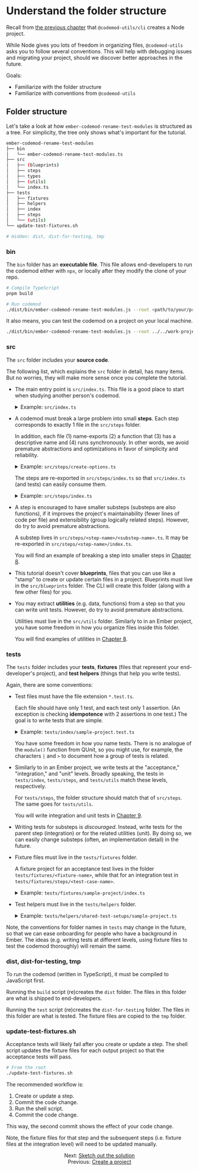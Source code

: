 # Understand the folder structure

Recall from [the previous chapter](./01-create-a-project.md) that `@codemod-utils/cli` creates a Node project. 

While Node gives you lots of freedom in organizing files, `@codemod-utils` asks you to follow several conventions. This will help with debugging issues and migrating your project, should we discover better approaches in the future.

Goals:

- Familiarize with the folder structure
- Familiarize with conventions from `@codemod-utils`


## Folder structure

Let's take a look at how `ember-codemod-rename-test-modules` is structured as a tree. For simplicity, the tree only shows what's important for the tutorial.

```sh
ember-codemod-rename-test-modules
├── bin
│   └── ember-codemod-rename-test-modules.ts
├── src
│   ├── (blueprints)
│   ├── steps
│   ├── types
│   ├── (utils)
│   └── index.ts
├── tests
│   ├── fixtures
│   ├── helpers
│   ├── index
│   ├── steps
│   └── (utils)
└── update-test-fixtures.sh

# Hidden: dist, dist-for-testing, tmp
```


### bin

The `bin` folder has an **executable file**. This file allows end-developers to run the codemod either with `npx`, or locally after they modify the clone of your repo.

```sh
# Compile TypeScript
pnpm build

# Run codemod
./dist/bin/ember-codemod-rename-test-modules.js --root <path/to/your/project>
```

It also means, you can test the codemod on a project on your local machine.

```sh
./dist/bin/ember-codemod-rename-test-modules.js --root ../../work-projects/client
```


### src

The `src` folder includes your **source code**.

The following list, which explains the `src` folder in detail, has many items. But no worries, they will make more sense once you complete the tutorial.

- The main entry point is `src/index.ts`. This file is a good place to start when studying another person's codemod.

    <details>

    <summary>Example: <code>src/index.ts</code></summary>

    By default, the codemod logs the available options.

    ```ts
    export function runCodemod(codemodOptions: CodemodOptions): void {
      const options = createOptions(codemodOptions);

      // TODO: Replace with actual steps
      console.log(options);
    }
    ```

    </details>


- A codemod must break a large problem into small **steps**. Each step corresponds to exactly 1 file in the `src/steps` folder.

    In addition, each file (1) name-exports (2) a function that (3) has a descriptive name and (4) runs synchronously. In other words, we avoid premature abstractions and optimizations in favor of simplicity and reliability.

    <details>

    <summary>Example: <code>src/steps/create-options.ts</code></summary>

    The `create-options` step is represented by a function. It transforms the codemod's CLI options into something that helps us write the codemod. The function runs synchronously so its return type is `Options`, not `Promise<Options>`.

    ```ts
    import type { CodemodOptions, Options } from '../types/index.js';

    export function createOptions(codemodOptions: CodemodOptions): Options {
      // ...
    }
    ```

    </details>

    The steps are re-exported in `src/steps/index.ts` so that `src/index.ts` (and tests) can easily consume them.

    <details>

    <summary>Example: <code>src/steps/index.ts</code></summary>

    Due to linter configurations, the export statements must be sorted by file path. No worries, you can run the `lint:fix` script to auto-fix the order. In addition, the exported functions (the steps) must have a unique name.

    ```ts
    export * from './create-options.js';
    ```

    </details>

- A step is encouraged to have smaller substeps (substeps are also functions), if it improves the project's maintainability (fewer lines of code per file) and extensibility (group logically related steps). However, do try to avoid premature abstractions.

    A substep lives in `src/steps/<step-name>/<substep-name>.ts`. It may be re-exported in `src/steps/<step-name>/index.ts`.

    You will find an example of breaking a step into smaller steps in [Chapter 8](./08-refactor-code-part-1.md#split-a-step-into-substeps).

- This tutorial doesn't cover **blueprints**, files that you can use like a "stamp" to create or update certain files in a project. Blueprints must live in the `src/blueprints` folder. The CLI will create this folder (along with a few other files) for you.

- You may extract **utilities** (e.g. data, functions) from a step so that you can write unit tests. However, do try to avoid premature abstractions.

    Utilities must live in the `src/utils` folder. Similarly to in an Ember project, you have some freedom in how you organize files inside this folder.

    You will find examples of utilities in [Chapter 8](./08-refactor-code-part-1.md#extract-utilities).


### tests

The `tests` folder includes your **tests**, **fixtures** (files that represent your end-developer's project), and **test helpers** (things that help you write tests).

Again, there are some conventions:

- Test files must have the file extension `*.test.ts`.

    Each file should have only 1 test, and each test only 1 assertion. (An exception is checking **idempotence** with 2 assertions in one test.) The goal is to write tests that are simple.

    <details>

    <summary>Example: <code>tests/index/sample-project.test.ts</code></summary>

    This test, which runs the codemod like end-developers would, asserts idempotence (also called idempotency). If a codemod is idempotent, then files that have been updated already will remain the same when the codemod is run again.

    ```ts
    import { runCodemod } from '../../src/index.js';

    test('index > sample-project', function () {
      loadFixture(inputProject, codemodOptions);

      runCodemod(codemodOptions);

      assertFixture(outputProject, codemodOptions);

      // Check idempotence
      runCodemod(codemodOptions);

      assertFixture(outputProject, codemodOptions);
    });
    ```

    `loadFixture()` and `assertFixture()` help us test the codemod against real files, which has two benefits. One, we can make a **strong** (a terminology from math) assertion that `runCodemod()` works. Two, we can read files easily because our code editor can highlight the syntax.

    </details>

    You have some freedom in how you name tests. There is no analogue of the `module()` function from QUnit, so you might use, for example, the characters `|` and `>` to document how a group of tests is related.

- Similarly to in an Ember project, we write tests at the "acceptance," "integration," and "unit" levels. Broadly speaking, the tests in `tests/index`, `tests/steps`, and `tests/utils` match these levels, respectively.

    For `tests/steps`, the folder structure should match that of `src/steps`. The same goes for `tests/utils`.

    You will write integration and unit tests in [Chapter 9](./09-refactor-code-part-2.md).

- Writing tests for substeps is _discouraged_. Instead, write tests for the parent step (integration) or for the related utilities (unit). By doing so, we can easily change substeps (often, an implementation detail) in the future.

- Fixture files must live in the `tests/fixtures` folder.

    A fixture project for an acceptance test lives in the folder `tests/fixtures/<fixture-name>`, while that for an integration test in `tests/fixtures/steps/<test-case-name>`.

    <details>

    <summary>Example: <code>tests/fixtures/sample-project/index.ts</code></summary>

    `convertFixtureToJson()` reads a project (often, a deeply nested folder of files) and returns a JSON. We can then pass the JSON to `loadFixture()` and `assertFixture()`.

    ```ts
    import { convertFixtureToJson } from '@codemod-utils/tests';

    const inputProject = convertFixtureToJson('sample-project/input');
    const outputProject = convertFixtureToJson('sample-project/output');

    export { inputProject, outputProject };
    ```

    </details>

- Test helpers must live in the `tests/helpers` folder.

    <details>

    <summary>Example: <code>tests/helpers/shared-test-setups/sample-project.ts</code></summary>

    Almost every step needs `codemodOptions` or `options`. To help with writing tests, we can define these two for each fixture project.

    ```ts
    import type { CodemodOptions, Options } from '../../../src/types/index.js';

    const codemodOptions: CodemodOptions = {
      projectRoot: 'tmp/sample-project',
    };

    const options: Options = {
      projectRoot: 'tmp/sample-project',
    };

    export { codemodOptions, options };
    ```

    </details>

Note, the conventions for folder names in `tests` may change in the future, so that we can ease onboarding for people who have a background in Ember. The ideas (e.g. writing tests at different levels, using fixture files to test the codemod thoroughly) will remain the same.


### dist, dist-for-testing, tmp

To run the codemod (written in TypeScript), it must be compiled to JavaScript first.

Running the `build` script (re)creates the `dist` folder. The files in this folder are what is shipped to end-developers.

Running the `test` script (re)creates the `dist-for-testing` folder. The files in this folder are what is tested. The fixture files are copied to the `tmp` folder.


### update-test-fixtures.sh

Acceptance tests will likely fail after you create or update a step. The shell script updates the fixture files for each output project so that the acceptance tests will pass.

```sh
# From the root
./update-test-fixtures.sh
```

The recommended workflow is:

1. Create or update a step.
1. Commit the code change.
1. Run the shell script.
1. Commit the code change.

This way, the second commit shows the effect of your code change.

Note, the fixture files for that step and the subsequent steps (i.e. fixture files at the integration level) will need to be updated manually.


<div align="center">
  <div>
    Next: <a href="./03-sketch-out-the-solution.md">Sketch out the solution</a>
  </div>
  <div>
    Previous: <a href="./01-create-a-project.md">Create a project</a>
  </div>
</div>

